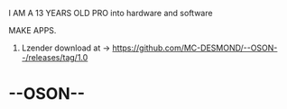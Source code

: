I AM A 13 YEARS OLD PRO
into hardware and software

MAKE APPS.
1) Lzender download at -> https://github.com/MC-DESMOND/--OSON--/releases/tag/1.0

# --OSON--
